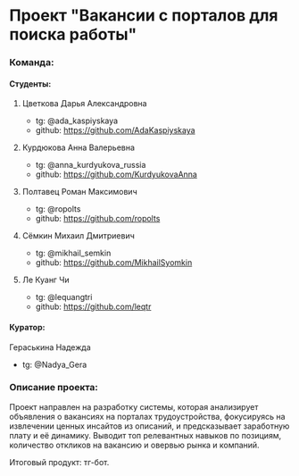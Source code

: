 # Проект "Вакансии с порталов для поиска работы"

### Команда:

#### Студенты:

1. Цветкова Дарья Александровна
    - tg: @ada_kaspiyskaya
    - github: https://github.com/AdaKaspiyskaya
2. Курдюкова Анна Валерьевна
    - tg: @anna_kurdyukova_russia
    - github: https://github.com/KurdyukovaAnna
3. Полтавец Роман Максимович
    - tg: @ropolts
    - github: https://github.com/ropolts

4. Сёмкин Михаил Дмитриевич
    - tg: @mikhail_semkin
    - github: https://github.com/MikhailSyomkin

5. Ле Куанг Чи
    - tg: @lequangtri
    - github: https://github.com/leqtr

#### Куратор:

Гераськина Надежда

- tg: @Nadya_Gera
    
### Описание проекта:

Проект направлен на разработку системы, которая анализирует объявления о вакансиях на порталах трудоустройства, фокусируясь на извлечении ценных инсайтов из описаний, и предсказывает заработную плату и её динамику. Выводит топ релевантных навыков по позициям, количество откликов на вакансию и овервью рынка и компаний. 

Итоговый продукт: тг-бот. 


